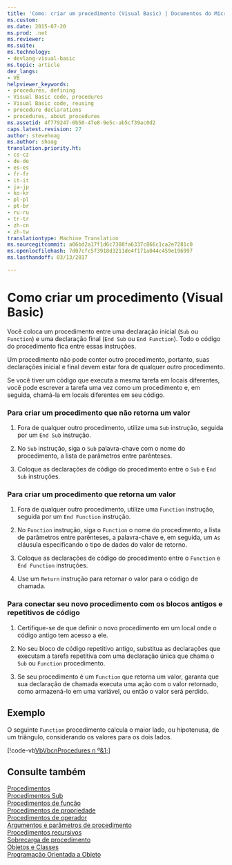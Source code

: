 ```yaml
---
title: 'Como: criar um procedimento (Visual Basic) | Documentos do Microsoft'
ms.custom: 
ms.date: 2015-07-20
ms.prod: .net
ms.reviewer: 
ms.suite: 
ms.technology:
- devlang-visual-basic
ms.topic: article
dev_langs:
- VB
helpviewer_keywords:
- procedures, defining
- Visual Basic code, procedures
- Visual Basic code, reusing
- procedure declarations
- procedures, about procedures
ms.assetid: 4f779247-0b50-47e8-9e5c-ab5cf39ac0d2
caps.latest.revision: 27
author: stevehoag
ms.author: shoag
translation.priority.ht:
- cs-cz
- de-de
- es-es
- fr-fr
- it-it
- ja-jp
- ko-kr
- pl-pl
- pt-br
- ru-ru
- tr-tr
- zh-cn
- zh-tw
translationtype: Machine Translation
ms.sourcegitcommit: a06bd2a17f1d6c7308fa6337c866c1ca2e7281c0
ms.openlocfilehash: 7d07cfc5f3918d3211de4f171a044c459e196997
ms.lasthandoff: 03/13/2017

---
```

# <a name="how-to-create-a-procedure-visual-basic"></a>Como criar um procedimento (Visual Basic)
Você coloca um procedimento entre uma declaração inicial (`Sub` ou `Function`) e uma declaração final (`End Sub` ou `End Function`). Todo o código do procedimento fica entre essas instruções.  
  
 Um procedimento não pode conter outro procedimento, portanto, suas declarações inicial e final devem estar fora de qualquer outro procedimento.  
  
 Se você tiver um código que executa a mesma tarefa em locais diferentes, você pode escrever a tarefa uma vez como um procedimento e, em seguida, chamá-la em locais diferentes em seu código.  
  
### <a name="to-create-a-procedure-that-does-not-return-a-value"></a>Para criar um procedimento que não retorna um valor  
  
1.  Fora de qualquer outro procedimento, utilize uma `Sub` instrução, seguida por um `End Sub` instrução.  
  
2.  No `Sub` instrução, siga o `Sub` palavra-chave com o nome do procedimento, a lista de parâmetros entre parênteses.  
  
3.  Coloque as declarações de código do procedimento entre o `Sub` e `End Sub` instruções.  
  
### <a name="to-create-a-procedure-that-returns-a-value"></a>Para criar um procedimento que retorna um valor  
  
1.  Fora de qualquer outro procedimento, utilize uma `Function` instrução, seguida por um `End Function` instrução.  
  
2.  No `Function` instrução, siga o `Function` o nome do procedimento, a lista de parâmetros entre parênteses, a palavra-chave e, em seguida, um `As` cláusula especificando o tipo de dados do valor de retorno.  
  
3.  Coloque as declarações de código do procedimento entre o `Function` e `End Function` instruções.  
  
4.  Use um `Return` instrução para retornar o valor para o código de chamada.  
  
### <a name="to-connect-your-new-procedure-with-the-old-repetitive-blocks-of-code"></a>Para conectar seu novo procedimento com os blocos antigos e repetitivos de código  
  
1.  Certifique-se de que definir o novo procedimento em um local onde o código antigo tem acesso a ele.  
  
2.  No seu bloco de código repetitivo antigo, substitua as declarações que executam a tarefa repetitiva com uma declaração única que chama o `Sub` ou `Function` procedimento.  
  
3.  Se seu procedimento é um `Function` que retorna um valor, garanta que sua declaração de chamada executa uma ação com o valor retornado, como armazená-lo em uma variável, ou então o valor será perdido.  
  
## <a name="example"></a>Exemplo  
 O seguinte `Function` procedimento calcula o maior lado, ou hipotenusa, de um triângulo, considerando os valores para os dois lados.  
  
 [!code-vb[VbVbcnProcedures n º&1;](./codesnippet/VisualBasic/how-to-create-a-procedure_1.vb)]  
  
## <a name="see-also"></a>Consulte também  
 [Procedimentos](./index.md)   
 [Procedimentos Sub](./sub-procedures.md)   
 [Procedimentos de função](./function-procedures.md)   
 [Procedimentos de propriedade](./property-procedures.md)   
 [Procedimentos de operador](./operator-procedures.md)   
 [Argumentos e parâmetros de procedimento](./procedure-parameters-and-arguments.md)   
 [Procedimentos recursivos](./recursive-procedures.md)   
 [Sobrecarga de procedimento](./procedure-overloading.md)   
 [Objetos e Classes](../../../../visual-basic/programming-guide/language-features/objects-and-classes/index.md)   
 [Programação Orientada a Objeto](http://msdn.microsoft.com/library/1cf6e655-3f30-45f1-9a5d-4a88ca24a1c2)
